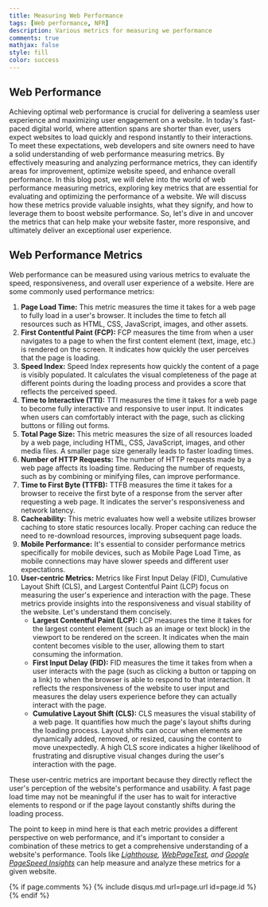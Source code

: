 ```yaml
---
title: Measuring Web Performance
tags: [Web performance, NFR]
description: Various metrics for measuring we performance
comments: true
mathjax: false
style: fill
color: success
---
```


## Web Performance

Achieving optimal web performance is crucial for delivering a seamless user experience and maximizing user engagement on a website. In today's fast-paced digital world, where attention spans are shorter than ever, users expect websites to load quickly and respond instantly to their interactions. To meet these expectations, web developers and site owners need to have a solid understanding of web performance measuring metrics. By effectively measuring and analyzing performance metrics, they can identify areas for improvement, optimize website speed, and enhance overall performance. In this blog post, we will delve into the world of web performance measuring metrics, exploring key metrics that are essential for evaluating and optimizing the performance of a website. We will discuss how these metrics provide valuable insights, what they signify, and how to leverage them to boost website performance. So, let's dive in and uncover the metrics that can help make your website faster, more responsive, and ultimately deliver an exceptional user experience.

## Web Performance Metrics

Web performance can be measured using various metrics to evaluate the speed, responsiveness, and overall user experience of a website. Here are some commonly used performance metrics:

1. **Page Load Time:** This metric measures the time it takes for a web page to fully load in a user's browser. It includes the time to fetch all resources such as HTML, CSS, JavaScript, images, and other assets.
2. **First Contentful Paint (FCP):** FCP measures the time from when a user navigates to a page to when the first content element (text, image, etc.) is rendered on the screen. It indicates how quickly the user perceives that the page is loading.
3. **Speed Index:** Speed Index represents how quickly the content of a page is visibly populated. It calculates the visual completeness of the page at different points during the loading process and provides a score that reflects the perceived speed.
4. **Time to Interactive (TTI):** TTI measures the time it takes for a web page to become fully interactive and responsive to user input. It indicates when users can comfortably interact with the page, such as clicking buttons or filling out forms.
5. **Total Page Size:** This metric measures the size of all resources loaded by a web page, including HTML, CSS, JavaScript, images, and other media files. A smaller page size generally leads to faster loading times.
6. **Number of HTTP Requests:** The number of HTTP requests made by a web page affects its loading time. Reducing the number of requests, such as by combining or minifying files, can improve performance.
7. **Time to First Byte (TTFB):** TTFB measures the time it takes for a browser to receive the first byte of a response from the server after requesting a web page. It indicates the server's responsiveness and network latency.
8. **Cacheability:** This metric evaluates how well a website utilizes browser caching to store static resources locally. Proper caching can reduce the need to re-download resources, improving subsequent page loads.
9. **Mobile Performance:** It's essential to consider performance metrics specifically for mobile devices, such as Mobile Page Load Time, as mobile connections may have slower speeds and different user expectations.
10. **User-centric Metrics:** Metrics like First Input Delay (FID), Cumulative Layout Shift (CLS), and Largest Contentful Paint (LCP) focus on measuring the user's experience and interaction with the page. These metrics provide insights into the responsiveness and visual stability of the website. Let's understand them concisely.
    - **Largest Contentful Paint (LCP):** LCP measures the time it takes for the largest content element (such as an image or text block) in the viewport to be rendered on the screen. It indicates when the main content becomes visible to the user, allowing them to start consuming the information.
    - **First Input Delay (FID):** FID measures the time it takes from when a user interacts with the page (such as clicking a button or tapping on a link) to when the browser is able to respond to that interaction. It reflects the responsiveness of the website to user input and measures the delay users experience before they can actually interact with the page.
    - **Cumulative Layout Shift (CLS):** CLS measures the visual stability of a web page. It quantifies how much the page's layout shifts during the loading process. Layout shifts can occur when elements are dynamically added, removed, or resized, causing the content to move unexpectedly. A high CLS score indicates a higher likelihood of frustrating and disruptive visual changes during the user's interaction with the page.

These user-centric metrics are important because they directly reflect the user's perception of the website's performance and usability. A fast page load time may not be meaningful if the user has to wait for interactive elements to respond or if the page layout constantly shifts during the loading process.

The point to keep in mind here is that each metric provides a different perspective on web performance, and it's important to consider a combination of these metrics to get a comprehensive understanding of a website's performance. Tools like _[Lighthouse](https://chrome.google.com/webstore/detail/lighthouse/blipmdconlkpinefehnmjammfjpmpbjk), [WebPageTest](https://www.webpagetest.org/), and [Google PageSpeed Insights](https://pagespeed.web.dev/)_ can help measure and analyze these metrics for a given website.

{% if page.comments %} {% include disqus.md url=page.url id=page.id %} {% endif %}
